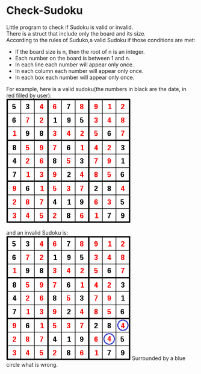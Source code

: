 # Check-Sudoku
Little program to check if Sudoku is valid or invalid.\
There is a struct that include only the board and its size.\
According to the rules of Suduko,a valid Sudoku if those conditions are met:
* If the board size is n, then the root of n is an integer.
* Each number on the board is between 1 and n.
* In each line each number will appear only once.
* In each column each number will appear only once.
* In each box each number will appear only once.

For example, here is a valid sudoku(the numbers in black are the date, in red filled by user):\
![valid-Sudoku](valid-sudoku.png)

and an invalid Sudoku is:\
![invalid-Sudoku](invalid-sudoku.png)
Surrounded by a blue circle what is wrong.
